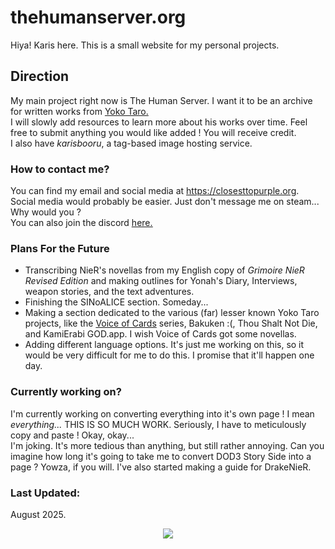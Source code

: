 # **thehumanserver.org**
Hiya! Karis here. This is a small website for my personal projects.

## Direction
My main project right now is The Human Server. I want it to be an archive for written works from <a href="https://en.wikipedia.org/wiki/Yoko_Taro">Yoko Taro.<a>\
I will slowly add resources to learn more about his works over time. Feel free to submit anything you would like added ! You will receive credit.\
I also have *karisbooru*, a tag-based image hosting service.

### How to contact me?
You can find my email and social media at https://closesttopurple.org. Social media would probably be easier. Just don't message me on steam... Why would you ?\
You can also join the discord <a href="https://discord.gg/UPgmp8mJu3"><u>here.</u></a>

### Plans For the Future
* Transcribing NieR's novellas from my English copy of <i>Grimoire NieR Revised Edition</i> and making outlines for Yonah's Diary, Interviews, weapon stories, and the text adventures.
* Finishing the SINoALICE section. Someday...
* Making a section dedicated to the various (far) lesser known Yoko Taro projects, like the <a href="https://en.wikipedia.org/wiki/Voice_of_Cards:_The_Isle_Dragon_Roars">Voice of Cards</a> series, Bakuken :(, Thou Shalt Not Die, and KamiErabi GOD.app. I wish Voice of Cards got some novellas.
* Adding different language options. It's just me working on this, so it would be very difficult for me to do this. I promise that it'll happen one day.

### Currently working on?
I'm currently working on converting everything into it's own page ! I mean <i>everything...</i> THIS IS SO MUCH WORK. Seriously, I have to meticulously copy and paste ! Okay, okay...\
I'm joking. It's more tedious than anything, but still rather annoying. Can you imagine how long it's going to take me to convert DOD3 Story Side into a page ? Yowza, if you will.
I've also started making a guide for DrakeNieR.
### Last Updated:
August 2025.

<div align="center">
  <img src="https://i.imgur.com/Y3aWg5k.jpeg">
</div>
